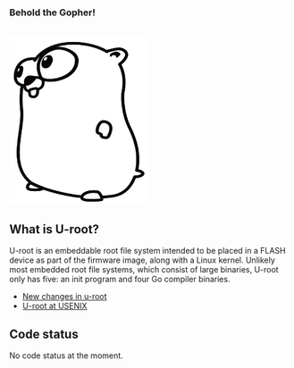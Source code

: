 
<div class="lazy center">
	<h3>Behold the Gopher!</h3><br>
  <img src="img/u-root-logo.png" alt="U-root logo" width="250" height="300"></img>
</div>

## What is U-root?

<p class="content">
	U-root is an embeddable root file system intended to be placed in a FLASH device as part 
    of the firmware image, along with a Linux kernel. Unlikely most embedded root file systems, 
    which consist of large binaries, U-root only has five: an init program and four Go compiler binaries.
</p>

* [New changes in u-root](news#changes-at-u-root) 
* [U-root at USENIX](news#u-root-at-usenix)

<h2>Code status</h2>
<div class="lazy">
	No code status at the moment.
</div>

